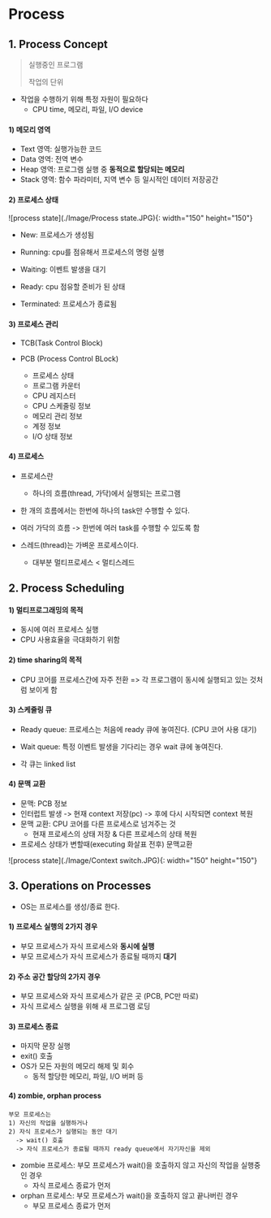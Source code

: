 ﻿# Process
## 1. Process Concept
> 실행중인 프로그램
>
> 작업의 단위

- 작업을 수행하기 위해 특정 자원이 필요하다
  - CPU time, 메모리, 파일, I/O device

#### 1) 메모리 영역

- Text 영역: 실행가능한 코드
- Data 영역: 전역 변수
- Heap 영역: 프로그램 실행 중 **동적으로 할당되는 메모리**
- Stack 영역: 함수 파라미터, 지역 변수 등 일시적인 데이터 저장공간



#### 2) 프로세스 상태

![process state](./Image/Process state.JPG){: width="150" height="150"}

- New: 프로세스가 생성됨
- Running: cpu를 점유해서 프로세스의 명령 실행

- Waiting: 이벤트 발생을 대기
- Ready:  cpu 점유할 준비가 된 상태
- Terminated: 프로세스가 종료됨



#### 3) 프로세스 관리

- TCB(Task Control Block)

- PCB (Process Control BLock)
  - 프로세스 상태
  - 프로그램 카운터
  - CPU 레지스터
  - CPU 스케줄링 정보
  - 메모리 관리 정보
  - 계정 정보
  - I/O 상태 정보



#### 4) 프로세스

- 프로세스란
  - 하나의 흐름(thread, 가닥)에서 실행되는 프로그램
- 한 개의 흐름에서는 한번에 하나의 task만 수행할 수 있다.
- 여러 가닥의 흐름 -> 한번에 여러 task를 수행할 수 있도록 함

- 스레드(thread)는 가벼운 프로세스이다.
  - 대부분 멀티프로세스 < 멀티스레드



## 2. Process Scheduling

#### 1) 멀티프로그래밍의 목적

- 동시에 여러 프로세스 실행
- CPU 사용효율을 극대화하기 위함

#### 2) time sharing의 목적

- CPU 코어를 프로세스간에 자주 전환 => 각 프로그램이 동시에 실행되고 있는 것처럼 보이게 함

#### 3) 스케줄링 큐

- Ready queue: 프로세스는 처음에 ready 큐에 놓여진다. (CPU 코어 사용 대기)
- Wait queue: 특정 이벤트 발생을 기다리는 경우 wait 큐에 놓여진다.

- 각 큐는 linked list

#### 4) 문맥 교환

- 문맥: PCB 정보
- 인터럽트 발생 -> 현재 context 저장(pc) -> 후에 다시 시작되면 context 복원
- 문맥 교환: CPU 코어를 다른 프로세스로 넘겨주는 것
  - 현재 프로세스의 상태 저장 & 다른 프로세스의 상태 복원
- 프로세스 상태가 변할때(executing 화살표 전후) 문맥교환

![process state](./Image/Context switch.JPG){: width="150" height="150"}



## 3. Operations on Processes

- OS는 프로세스를 생성/종료 한다.

#### 1) 프로세스 실행의 2가지 경우

- 부모 프로세스가 자식 프로세스와 **동시에 실행**
- 부모 프로세스가 자식 프로세스가 종료될 때까지 **대기**

#### 2) 주소 공간 할당의 2가지 경우

- 부모 프로세스와 자식 프로세스가 같은 곳 (PCB, PC만 따로)
- 자식 프로세스 실행을 위해 새 프로그램 로딩

#### 3) 프로세스 종료

- 마지막 문장 실행
- exit() 호출
- OS가 모든 자원의 메모리 해제 및 회수
  - 동적 할당한 메모리, 파일, I/O 버퍼 등

#### 4) zombie, orphan process

```
부모 프로세스는
1) 자신의 작업을 실행하거나
2) 자식 프로세스가 실행되는 동안 대기
  -> wait() 호출
  -> 자식 프로세스가 종료될 때까지 ready queue에서 자기자신을 제외
```

- zombie 프로세스: 부모 프로세스가 wait()을 호출하지 않고 자신의 작업을 실행중인 경우
  - 자식 프로세스 종료가 먼저
- orphan 프로세스: 부모 프로세스가 wait()을 호출하지 않고 끝나버린 경우
  - 부모 프로세스 종료가 먼저